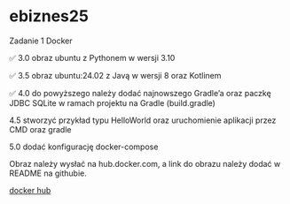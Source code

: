 # ebiznes25

Zadanie 1 Docker

✅ 3.0 obraz ubuntu z Pythonem w wersji 3.10

✅ 3.5 obraz ubuntu:24.02 z Javą w wersji 8 oraz Kotlinem

✅ 4.0 do powyższego należy dodać najnowszego Gradle’a oraz paczkę JDBC
SQLite w ramach projektu na Gradle (build.gradle)

4.5 stworzyć przykład typu HelloWorld oraz uruchomienie aplikacji
przez CMD oraz gradle

5.0 dodać konfigurację docker-compose

Obraz należy wysłać na hub.docker.com, a link do obrazu należy dodać w
README na githubie.

[docker hub](https://hub.docker.com/r/th4nn/ebiz1)
